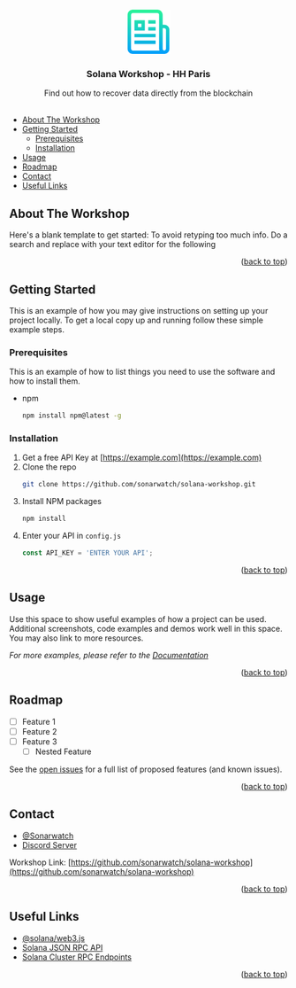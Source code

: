 <div id="top"></div>

<br />
<div align="center">
  <a href="https://github.com/sonarwatch/solana-workshop">
    <img src="images/logo.png" alt="Logo" width="80" height="80">
  </a>

<h3 align="center">Solana Workshop - HH Paris</h3>

  <p align="center">
    Find out how to recover data directly from the blockchain
    <br />
    <br />
  </p>
</div>



- [About The Workshop](#about-the-workshop)
- [Getting Started](#getting-started)
  - [Prerequisites](#prerequisites)
  - [Installation](#installation)
- [Usage](#usage)
- [Roadmap](#roadmap)
- [Contact](#contact)
- [Useful Links](#useful-links)



## About The Workshop

Here's a blank template to get started: To avoid retyping too much info. Do a search and replace with your text editor for the following

<p align="right">(<a href="#top">back to top</a>)</p>

## Getting Started

This is an example of how you may give instructions on setting up your project locally.
To get a local copy up and running follow these simple example steps.

### Prerequisites

This is an example of how to list things you need to use the software and how to install them.
* npm
  ```sh
  npm install npm@latest -g
  ```

### Installation

1. Get a free API Key at [https://example.com](https://example.com)
2. Clone the repo
   ```sh
   git clone https://github.com/sonarwatch/solana-workshop.git
   ```
3. Install NPM packages
   ```sh
   npm install
   ```
4. Enter your API in `config.js`
   ```js
   const API_KEY = 'ENTER YOUR API';
   ```

<p align="right">(<a href="#top">back to top</a>)</p>



## Usage

Use this space to show useful examples of how a project can be used. Additional screenshots, code examples and demos work well in this space. You may also link to more resources.

_For more examples, please refer to the [Documentation](https://example.com)_

<p align="right">(<a href="#top">back to top</a>)</p>



## Roadmap

- [ ] Feature 1
- [ ] Feature 2
- [ ] Feature 3
    - [ ] Nested Feature

See the [open issues](https://github.com/sonarwatch/solana-workshop/issues) for a full list of proposed features (and known issues).

<p align="right">(<a href="#top">back to top</a>)</p>



## Contact

* [@Sonarwatch](https://twitter.com/Sonarwatch)
* [Discord Server](http://discord.gg/gG4DvM2JGw)

Workshop Link: [https://github.com/sonarwatch/solana-workshop](https://github.com/sonarwatch/solana-workshop)

<p align="right">(<a href="#top">back to top</a>)</p>



## Useful Links

* [@solana/web3.js](https://solana-labs.github.io/solana-web3.js/)
* [Solana JSON RPC API](https://docs.solana.com/developing/clients/jsonrpc-api)
* [Solana Cluster RPC Endpoints](https://docs.solana.com/cluster/rpc-endpoints)

<p align="right">(<a href="#top">back to top</a>)</p>

